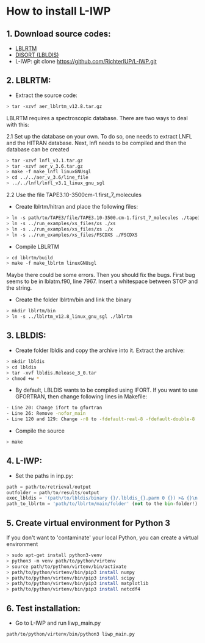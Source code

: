 # How to install L-IWP

## 1. Download source codes:

- [LBLRTM](http://rtweb.aer.com/lblrtm.html)
- [DISORT (LBLDIS)](https://www.nssl.noaa.gov/users/dturner/public_html/lbldis/index.html)
- L-IWP: git clone https://github.com/RichterIUP/L-IWP.git 

## 2. LBLRTM:

- Extract the source code: 
```sh
> tar -xzvf aer_lblrtm_v12.8.tar.gz
```

LBLRTM requires a spectroscopic database. There are two ways to deal with this:

2.1 Set up the database on your own. To do so, one needs to extract LNFL and the HITRAN database. Next, lnfl needs to be compiled and then the database can be created
```sh
> tar -xzvf lnfl_v3.1.tar.gz
> tar -xzvf aer_v_3.6.tar.gz 
> make -f make_lnfl linuxGNUsgl
> cd ../../aer_v_3.6/line_file
> ../../lnfl/lnfl_v3.1_linux_gnu_sgl
```

2.2 Use the file TAPE3.10-3500cm-1.first_7_molecules

- Create lblrtm/hitran and place the following files:
```sh
> ln -s path/to/TAPE3/file/TAPE3.10-3500.cm-1.first_7_molecules ./tape3.data
> ln -s ../run_examples/xs_files/xs ./xs
> ln -s ../run_examples/xs_files/xs ./x
> ln -s ../run_examples/xs_files/FSCDXS ./FSCDXS
```
- Compile LBLRTM
```sh
> cd lblrtm/build
> make -f make_lblrtm linuxGNUsgl
```
Maybe there could be some errors. Then you should fix the bugs. First bug seems to be in lblatm.f90, line 7967. Insert a whitespace between STOP and the string.
	
- Create the folder lblrtm/bin and link the binary
```sh
> mkdir lblrtm/bin
> ln -s ../lblrtm_v12.8_linux_gnu_sgl ./lblrtm
```

## 3. LBLDIS:

- Create folder lbldis and copy the archive into it. Extract the archive: 
```sh
> mkdir lbldis
> cd lbldis
> tar -xvf lbldis.Release_3_0.tar 
> chmod +w *
```

- By default, LBLDIS wants to be compiled using IFORT. If you want to use GFORTRAN, then change following lines in Makefile:
```sh
- Line 20: Change ifort to gfortran
- Line 26: Remove -nofor_main
- Line 120 and 129: Change -r8 to -fdefault-real-8 -fdefault-double-8
```

- Compile the source
```sh
> make
```

## 4. L-IWP:

- Set the paths in inp.py:
```python
path = path/to/retrieval/output
outfolder = path/to/results/output
exec_lbldis = '(path/to/lbldis/binary {}/.lbldis_{}.parm 0 {}) >& {}\n'
path_to_lblrtm = 'path/to/lblrtm/main/folder' (not to the bin-folder!)
```

## 5. Create virtual environment for Python 3 

If you don't want to 'contaminate' your local Python, you can create a virtual environment

```sh
> sudo apt-get install python3-venv
> python3 -m venv path/to/python/virtenv
> source path/to/python/virtenv/bin/activate
> path/to/python/virtenv/bin/pip3 install numpy
> path/to/python/virtenv/bin/pip3 install scipy
> path/to/python/virtenv/bin/pip3 install matplotlib
> path/to/python/virtenv/bin/pip3 install netcdf4
```
	
## 6. Test installation:

- Go to L-IWP and run liwp_main.py
```sh
path/to/python/virtenv/bin/python3 liwp_main.py 
```
